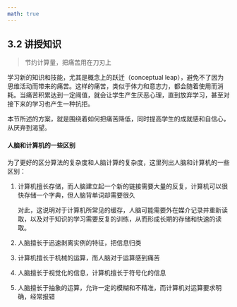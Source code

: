 ```yaml
---
math: true
---
```


## 3.2 讲授知识

> 节约计算量，把痛苦用在刀刃上

学习新的知识和技能，尤其是概念上的跃迁（conceptual leap），避免不了因为思维活动而带来的痛苦。这样的痛苦，类似于体力和意志力，都会随着使用而消耗。当痛苦积累达到一定阈值，就会让学生产生厌恶心理，直到放弃学习，甚至对接下来的学习也产生一种抗拒。

本节所述的方案，就是围绕着如何把痛苦降低，同时提高学生的成就感和自信心，从厌弃到渴望。

#### 人脑和计算机的一些区别

为了更好的区分算法的复杂度和人脑计算的复杂度，这里列出人脑和计算机的一些区别：

1. 计算机擅长存储，而人脑建立起一个新的链接需要大量的反复，计算机可以很快存储一个字典，但人脑背单词却需要很久

    对此，这说明对于计算机所常见的缓存，人脑可能需要外在媒介记录并重新读取，以及对于知识的学习需要反复的训练，从而形成长期的存储和快速的读取。

1. 人脑擅长于迅速剥离实例的特征，把信息归类

1. 计算机擅长于机械的运算，而人脑对于运算感到痛苦

1. 人脑擅长于视觉化的信息，计算机擅长于符号化的信息

1. 人脑擅长于抽象的运算，允许一定的模糊和不精准，而计算机对运算要求明确，经常报错